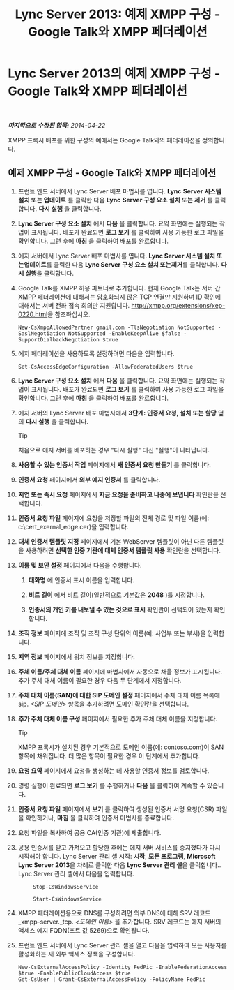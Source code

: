 ﻿---
title: 'Lync Server 2013: 예제 XMPP 구성 - Google Talk와 XMPP 페더레이션'
TOCTitle: 예제 XMPP 구성 - Google Talk와 XMPP 페더레이션
ms:assetid: 360a2f7b-015b-4e93-ac67-0f609c21f1a2
ms:mtpsurl: https://technet.microsoft.com/ko-kr/library/JJ204807(v=OCS.15)
ms:contentKeyID: 49303286
ms.date: 08/10/2015
mtps_version: v=OCS.15
ms.translationtype: HT
---

# Lync Server 2013의 예제 XMPP 구성 - Google Talk와 XMPP 페더레이션

 

_**마지막으로 수정된 항목:** 2014-04-22_

XMPP 프록시 배포를 위한 구성의 예에서는 Google Talk와의 페더레이션을 정의합니다.

## 예제 XMPP 구성 - Google Talk와 XMPP 페더레이션

1.  프런트 엔드 서버에서 Lync Server 배포 마법사를 엽니다. **Lync** **Server 시스템 설치 또는 업데이트** 를 클릭한 다음 **Lync** **Server 구성 요소 설치 또는 제거** 를 클릭합니다. **다시 실행** 을 클릭합니다.

2.  **Lync Server 구성 요소 설치** 에서 **다음** 을 클릭합니다. 요약 화면에는 실행되는 작업이 표시됩니다. 배포가 완료되면 **로그 보기** 를 클릭하여 사용 가능한 로그 파일을 확인합니다. 그런 후에 **마침** 을 클릭하여 배포를 완료합니다.

3.  에지 서버에서 Lync Server 배포 마법사를 엽니다. **Lync Server 시스템 설치 또는업데이트**를 클릭한 다음 **Lync Server 구성 요소 설치 또는제거**를 클릭합니다. **다시 실행**을 클릭합니다.

4.  Google Talk를 XMPP 허용 파트너로 추가합니다. 현재 Google Talk는 서버 간 XMPP 페더레이션에 대해서는 암호화되지 않은 TCP 연결만 지원하며 ID 확인에 대해서는 서버 전화 접속 회의만 지원합니다. <http://xmpp.org/extensions/xep-0220.html>을 참조하십시오.
    
        New-CsXmppAllowedPartner gmail.com -TlsNegotiation NotSupported -SaslNegotiation NotSupported -EnableKeepAlive $false -SupportDialbackNegotiation $true

5.  에지 페더레이션을 사용하도록 설정하려면 다음을 입력합니다.
    
        Set-CsAccessEdgeConfiguration -AllowFederatedUsers $true

6.  **Lync Server 구성 요소 설치** 에서 **다음** 을 클릭합니다. 요약 화면에는 실행되는 작업이 표시됩니다. 배포가 완료되면 **로그 보기** 를 클릭하여 사용 가능한 로그 파일을 확인합니다. 그런 후에 **마침** 을 클릭하여 배포를 완료합니다.

7.  에지 서버의 Lync Server 배포 마법사에서 **3단계: 인증서 요청, 설치 또는 할당** 옆의 **다시 실행** 을 클릭합니다.
    

    > [!TIP]  
    > 처음으로 에지 서버를 배포하는 경우 "다시 실행" 대신 "실행"이 나타납니다.



8.  **사용할 수 있는 인증서 작업** 페이지에서 **새 인증서 요청 만들기** 를 클릭합니다.

9.  **인증서 요청** 페이지에서 **외부 에지 인증서** 를 클릭합니다.

10. **지연 또는 즉시 요청** 페이지에서 **지금 요청을 준비하고 나중에 보냅니다** 확인란을 선택합니다.

11. **인증서 요청 파일** 페이지에 요청을 저장할 파일의 전체 경로 및 파일 이름(예: c:\\cert\_exernal\_edge.cer)을 입력합니다.

12. **대체 인증서 템플릿 지정** 페이지에서 기본 WebServer 템플릿이 아닌 다른 템플릿을 사용하려면 **선택한 인증 기관에 대체 인증서 템플릿 사용** 확인란을 선택합니다.

13. **이름 및 보안 설정** 페이지에서 다음을 수행합니다.
    
    1.  **대화명** 에 인증서 표시 이름을 입력합니다.
    
    2.  **비트 길이** 에서 비트 길이(일반적으로 기본값은 **2048** )를 지정합니다.
    
    3.  **인증서의 개인 키를 내보낼 수 있는 것으로 표시** 확인란이 선택되어 있는지 확인합니다.

14. **조직 정보** 페이지에 조직 및 조직 구성 단위의 이름(예: 사업부 또는 부서)을 입력합니다.

15. **지역 정보** 페이지에서 위치 정보를 지정합니다.

16. **주체 이름/주체 대체 이름** 페이지에 마법사에서 자동으로 채울 정보가 표시됩니다. 추가 주체 대체 이름이 필요한 경우 다음 두 단계에서 지정합니다.

17. **주체 대체 이름(SAN)에 대한 SIP 도메인 설정** 페이지에서 주체 대체 이름 목록에 sip. *\<SIP 도메인\>* 항목을 추가하려면 도메인 확인란을 선택합니다.

18. **추가 주체 대체 이름 구성** 페이지에서 필요한 추가 주체 대체 이름을 지정합니다.
    

    > [!TIP]  
    > XMPP 프록시가 설치된 경우 기본적으로 도메인 이름(예: contoso.com)이 SAN 항목에 채워집니다. 더 많은 항목이 필요한 경우 이 단계에서 추가합니다.



19. **요청 요약** 페이지에서 요청을 생성하는 데 사용할 인증서 정보를 검토합니다.

20. 명령 실행이 완료되면 **로그 보기** 를 수행하거나 **다음** 을 클릭하여 계속할 수 있습니다.

21. **인증서 요청 파일** 페이지에서 **보기** 를 클릭하여 생성된 인증서 서명 요청(CSR) 파일을 확인하거나, **마침** 을 클릭하여 인증서 마법사를 종료합니다.

22. 요청 파일을 복사하여 공용 CA(인증 기관)에 제출합니다.

23. 공용 인증서를 받고 가져오고 할당한 후에는 에지 서버 서비스를 중지했다가 다시 시작해야 합니다. Lync Server 관리 셸 시작: **시작**, **모든 프로그램**, **Microsoft Lync Server 2013**을 차례로 클릭한 다음 **Lync Server 관리 셸**을 클릭합니다.. Lync Server 관리 셸에서 다음을 입력합니다.
    
```
        Stop-CsWindowsService
```
```    
        Start-CsWindowsService
```

24. XMPP 페더레이션용으로 DNS를 구성하려면 외부 DNS에 대해 SRV 레코드 \_xmpp-server.\_tcp. *\<도메인 이름\>* 을 추가합니다. SRV 레코드는 에지 서버의 액세스 에지 FQDN(포트 값 5269)으로 확인됩니다.

25. 프런트 엔드 서버에서 Lync Server 관리 셸을 열고 다음을 입력하여 모든 사용자를 활성화하는 새 외부 액세스 정책을 구성합니다.
    
        New-CsExternalAccessPolicy -Identity FedPic -EnableFederationAccess $true -EnablePublicCloudAccess $true
        Get-CsUser | Grant-CsExternalAccessPolicy -PolicyName FedPic

